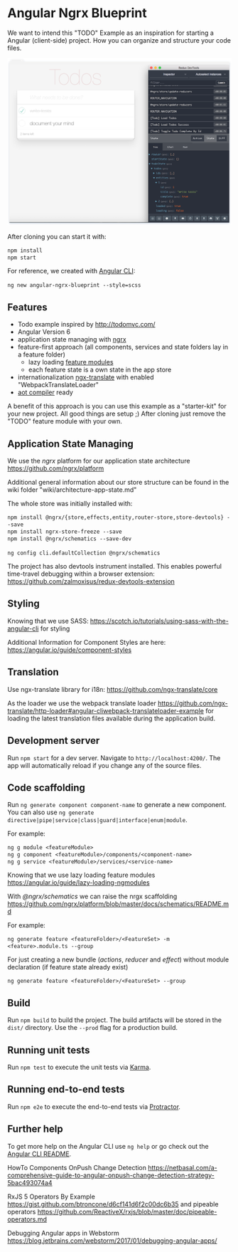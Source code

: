 # Angular Ngrx Blueprint

We want to intend this "TODO" Example as an inspiration for starting a Angular (client-side) project. How you can organize and structure your code files.

![todo-app](./frame-generic.png)

After cloning you can start it with:

```
npm install
npm start
```

For reference, we created with [Angular CLI](https://github.com/angular/angular-cli):

`ng new angular-ngrx-blueprint --style=scss`

## Features

* Todo example inspired by <http://todomvc.com/>
* Angular Version 6
* application state managing with [ngrx](http://ngrx.github.io/)
* feature-first approach (all components, services and state folders lay in a feature folder)
  * lazy loading [feature modules](https://angular.io/guide/feature-modules)
  * each feature state is a own state in the app store
* internationalization [ngx-translate](http://www.ngx-translate.com/) with enabled "WebpackTranslateLoader"
* [aot compiler](https://angular.io/guide/aot-compiler) ready

A benefit of this approach is you can use this example as a "starter-kit" for your new project. All good things are setup ;) 
After cloning just remove the "TODO" feature module with your own.

## Application State Managing

We use the *ngrx* platform for our application state architecture <https://github.com/ngrx/platform>

Additional general information about our store structure can be found in the wiki folder "wiki/architecture-app-state.md"

The whole store was initially installed with:

```
npm install @ngrx/{store,effects,entity,router-store,store-devtools} --save
npm install ngrx-store-freeze --save
npm install @ngrx/schematics --save-dev

ng config cli.defaultCollection @ngrx/schematics
```

The project has also devtools instrument installed. This enables powerful time-travel debugging within a browser extension: <https://github.com/zalmoxisus/redux-devtools-extension>

## Styling

Knowing that we use SASS: <https://scotch.io/tutorials/using-sass-with-the-angular-cli> for styling

Additional Information for Component Styles are here: <https://angular.io/guide/component-styles>

## Translation

Use ngx-translate library for i18n: <https://github.com/ngx-translate/core>

As the loader we use the webpack translate loader <https://github.com/ngx-translate/http-loader#angular-cliwebpack-translateloader-example> for loading the latest translation files available during the application build.

## Development server

Run `npm start` for a dev server. Navigate to `http://localhost:4200/`. The app will automatically reload if you change any of the source files.

## Code scaffolding

Run `ng generate component component-name` to generate a new component. You can also use `ng generate directive|pipe|service|class|guard|interface|enum|module`.

For example:

```
ng g module <featureModule>
ng g component <featureModule>/components/<component-name>
ng g service <featureModule>/services/<service-name>
```

Knowing that we use lazy loading feature modules <https://angular.io/guide/lazy-loading-ngmodules>

With *@ngrx/schematics* we can raise the nrgx scaffolding <https://github.com/ngrx/platform/blob/master/docs/schematics/README.md>

For example:

```
ng generate feature <featureFolder>/<FeatureSet> -m <feature>.module.ts --group
```

For just creating a new bundle (*actions*, *reducer* and *effect*) without module declaration (if feature state already exist)

```
ng generate feature <featureFolder>/<FeatureSet> --group
```

## Build

Run `npm build` to build the project. The build artifacts will be stored in the `dist/` directory. Use the `--prod` flag for a production build.

## Running unit tests

Run `npm test` to execute the unit tests via [Karma](https://karma-runner.github.io).

## Running end-to-end tests

Run `npm e2e` to execute the end-to-end tests via [Protractor](http://www.protractortest.org/).

## Further help

To get more help on the Angular CLI use `ng help` or go check out the [Angular CLI README](https://github.com/angular/angular-cli/blob/master/README.md).

HowTo Components OnPush Change Detection <https://netbasal.com/a-comprehensive-guide-to-angular-onpush-change-detection-strategy-5bac493074a4>

RxJS 5 Operators By Example <https://gist.github.com/btroncone/d6cf141d6f2c00dc6b35> and pipeable operators <https://github.com/ReactiveX/rxjs/blob/master/doc/pipeable-operators.md>

Debugging Angular apps in Webstorm <https://blog.jetbrains.com/webstorm/2017/01/debugging-angular-apps/>
